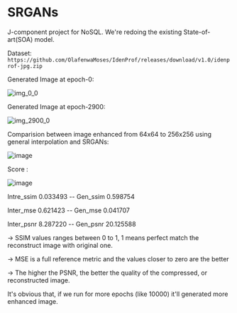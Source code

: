 # SRGANs
J-component project for NoSQL.
We're redoing the existing State-of-art(SOA) model.

Dataset: `https://github.com/OlafenwaMoses/IdenProf/releases/download/v1.0/idenprof-jpg.zip`

Generated Image at epoch-0:

![img_0_0](https://user-images.githubusercontent.com/68124256/120535971-39e12580-c401-11eb-97ab-46cfcacbc942.png)

Generated Image at epoch-2900:

![img_2900_0](https://user-images.githubusercontent.com/68124256/120536073-567d5d80-c401-11eb-8e21-be4df3b34ec9.png)


Comparision between image enhanced from 64x64 to 256x256 using general interpolation and SRGANs: 

![image](https://user-images.githubusercontent.com/68124256/120711250-c6ace180-c4dc-11eb-9d97-da223e83b1ea.png)

Score :

![image](https://user-images.githubusercontent.com/68124256/120710797-379fc980-c4dc-11eb-9642-f98f5636230e.png)

Intre_ssim     0.033493
-- Gen_ssim       0.598754

Inter_mse      0.621423
-- Gen_mse        0.041707

Inter_psnr     8.287220
-- Gen_psnr      20.125588

-> SSIM values ranges between 0 to 1, 1 means perfect match the reconstruct image with original one.

-> MSE is a full reference metric and the values closer to zero are the better

-> The higher the PSNR, the better the quality of the compressed, or reconstructed image.

It's obvious that, if we run for more epochs (like 10000) it'll generated more enhanced image. 
